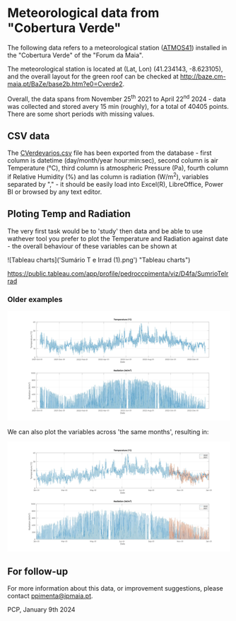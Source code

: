 # Meteorological data from "Cobertura Verde"

The following data refers to a meteorological station ([ATMOS41](https://drive.google.com/file/d/1gcrmu_V8oGEzP8LdJoZoUTuRhioKaJr5/view?usp=sharing)) installed in the "Cobertura Verde" of the "Forum da Maia". 

The meteorological station is located at (Lat, Lon) (41.234143, -8.623105), and the overall layout for the green roof can be checked at http://baze.cm-maia.pt/BaZe/base2b.htm?e0=Cverde2.  

Overall, the data spans from November 25<sup>th</sup> 2021 to April 22<sup>nd</sup> 2024 - data was collected and stored avery 15 min (roughly), for a total of 40405 points. There are some short periods with missing values.    

## CSV data
The [CVerdevarios.csv](https://github.com/pedroccpimenta/D4fa/blob/main/HistoriMeteo/CVerdevarios.csv) file has been exported from the database - first column is datetime (day/month/year hour:min:sec), second column is air Temperature (&deg;C), third column is atmospheric Pressure (Pa), fourth column if Relative Humidity (%) and las column is radiation (W/m<sup>2</sup>), variables separated by "," - it should be easily load into Excel(R), LibreOffice, Power BI or browsed by any text editor.

## Ploting Temp and Radiation
The very first task would be to 'study' then data and be able to use wathever tool you prefer to plot the Temperature and Radiation against date - the overall behaviour of these variables can be shown at 

![Tableau charts]('Sumário T e Irrad (1).png') "Tableau charts")

https://public.tableau.com/app/profile/pedroccpimenta/viz/D4fa/SumrioTeIrrad


### Older examples
![Octave Plot](https://github.com/pedroccpimenta/D4fa/blob/main/HistoriMeteo/CVerdeTempRad.jpg?raw=true "Octave plot")

We can also plot the variables across 'the same months', resulting in:

![Octave Plot](https://github.com/pedroccpimenta/D4fa/blob/main/HistoriMeteo/CVerdeTempRadAS.jpg?raw=true "Octave plot")


## For follow-up
For more information about this data, or improvement suggestions, please contact ppimenta@ipmaia.pt.

PCP, January 9th 2024

